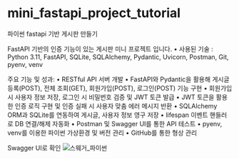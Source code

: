 # mini_fastapi_project_tutorial
파이썬 fastapi 기반 게시판 만들기

FastAPI 기반의 인증 기능이 있는 게시판 미니 프로젝트 입니다.
• 사용된 기술 :  Python 3.11, FastAPI, SQLite, SQLAlchemy, Pydantic, Uvicorn, Postman, Git, pyenv, venv

주요 기능 및 성과:
•    RESTful API 서버 개발
•    FastAPI와 Pydantic을 활용해 게시글 등록(POST), 전체 조회(GET), 
     회원가입(POST), 로그인(POST) 기능 구현
•    회원가입 시 사용자 정보 저장, 로그인 시 비밀번호 검증 및 JWT 토큰 
     발급
•    JWT 토큰을 활용한 인증 로직 구현 및 인증 실패 시 사용자 맞춤 에러 
     메시지 반환
•    SQLAlchemy ORM과 SQLite를 연동하여 게시글, 사용자 정보 영구 저장
•    lifespan 이벤트 핸들러로 DB 연결/해제 자동화
•    Postman 및 Swagger UI를 통한 API 테스트 
•    pyenv, venv를 이용한 파이썬 가상환경 및 버전 관리
•    GitHub를 통한 형상 관리 

Swagger UI로 확인
![스웨거_파이썬](https://github.com/user-attachments/assets/461d3d6a-caa1-4250-8aaf-93bcdfa239c7)

